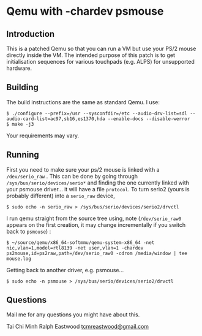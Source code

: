 Qemu with -chardev psmouse
==========================

Introduction
------------

This is a patched Qemu so that you can run a VM but use your PS/2
mouse directly inside the VM.
The intended purpose of this patch is to get initialisation sequences
for various touchpads (e.g. ALPS) for unsupported hardware.

Building
--------

The build instructions are the same as standard Qemu.
I use:

	$ ./configure --prefix=/usr --sysconfdir=/etc --audio-drv-list=sdl --audio-card-list=ac97,sb16,es1370,hda --enable-docs --disable-werror
	$ make -j3

Your requirements may vary.

Running
-------

First you need to make sure your ps/2 mouse is linked with a ``/dev/serio_raw`` .
This can be done by going through  ``/sys/bus/serio/devices/serio*`` and finding the one currently linked with your psmouse driver... it will have a file ``protocol``.
To turn serio2 (yours is probably different) into a ``serio_raw`` device,

	$ sudo echo -n serio_raw > /sys/bus/serio/devices/serio2/drvctl

I run qemu straight from the source tree using, note (``/dev/serio_raw0`` appears on the first creation, it may change incrementally if you switch back to ``psmouse``) :

	$ ~/source/qemu/x86_64-softmmu/qemu-system-x86_64 -net nic,vlan=1,model=rtl8139 -net user,vlan=1 -chardev ps2mouse,id=ps2raw,path=/dev/serio_raw0 -cdrom /media/window | tee mouse.log

Getting back to another driver, e.g. psmouse...

	$ sudo echo -n psmouse > /sys/bus/serio/devices/serio2/drvctl

Questions
---------

Mail me for any questions you might have about this.

Tai Chi Minh Ralph Eastwood <tcmreastwood@gmail.com>
